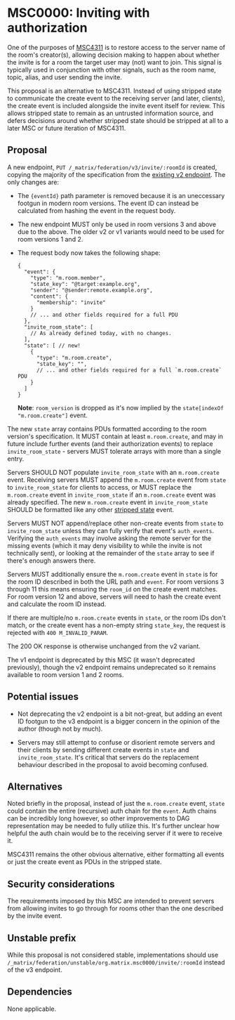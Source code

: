 # MSC0000: Inviting with authorization

One of the purposes of [MSC4311](https://github.com/matrix-org/matrix-spec-proposals/pull/4311) is
to restore access to the server name of the room's creator(s), allowing decision making to happen
about whether the invite is for a room the target user may (not) want to join. This signal is typically
used in conjunction with other signals, such as the room name, topic, alias, and user sending the
invite.

This proposal is an alternative to MSC4311. Instead of using stripped state to communicate the create
event to the receiving server (and later, clients), the create event is included alongside the invite
event itself for review. This allows stripped state to remain as an untrusted information source, and
defers decisions around whether stripped state should be stripped at all to a later MSC or future
iteration of MSC4311.


## Proposal

A new endpoint, `PUT /_matrix/federation/v3/invite/:roomId` is created, copying the majority of the
specification from the [existing v2 endpoint](https://spec.matrix.org/v1.15/server-server-api/#put_matrixfederationv2inviteroomideventid).
The only changes are:

* The `{eventId}` path parameter is removed because it is an uneccessary footgun in modern room
  versions. The event ID can instead be calculated from hashing the event in the request body.
* The new endpoint MUST only be used in room versions 3 and above due to the above. The older v2 or
  v1 variants would need to be used for room versions 1 and 2.
* The request body now takes the following shape:

  ```jsonc
  {
    "event": {
      "type": "m.room.member",
      "state_key": "@target:example.org",
      "sender": "@sender:remote.example.org",
      "content": {
        "membership": "invite"
      }
      // ... and other fields required for a full PDU
    },
    "invite_room_state": [
      // As already defined today, with no changes.
    ],
    "state": [ // new!
      {
        "type": "m.room.create",
        "state_key": "",
        // ... and other fields required for a full `m.room.create` PDU
      }
    ]
  }
  ```

  **Note**: `room_version` is dropped as it's now implied by the `state[indexOf "m.room.create"]` event.

The new `state` array contains PDUs formatted according to the room version's specification. It MUST
contain at least `m.room.create`, and may in future include further events (and their authorization
events) to replace `invite_room_state` - servers MUST tolerate arrays with more than a single entry.

Servers SHOULD NOT populate `invite_room_state` with an `m.room.create` event. Receiving servers MUST
append the `m.room.create` event from `state` to `invite_room_state` for clients to access, or MUST
replace the `m.room.create` event in `invite_room_state` if an `m.room.create` event was already
specified. The new `m.room.create` event in `invite_room_state` SHOULD be formatted like any other
[stripped state](https://spec.matrix.org/v1.15/client-server-api/#stripped-state) event.

Servers MUST NOT append/replace other non-create events from `state` to `invite_room_state` unless
they can fully verify that event's `auth_events`. Verifying the `auth_events` may involve asking the
remote server for the missing events (which it may deny visibility to while the invite is not technically
sent), or looking at the remainder of the `state` array to see if there's enough answers there.

Servers MUST additionally ensure the `m.room.create` event in `state` is for the room ID described
in both the URL path and `event`. For room versions 3 through 11 this means ensuring the `room_id`
on the create event matches. For room version 12 and above, servers will need to hash the create
event and calculate the room ID instead.

If there are multiple/no `m.room.create` events in `state`, or the room IDs don't match, or the create
event has a non-empty string `state_key`, the request is rejected with `400 M_INVALID_PARAM`.

The 200 OK response is otherwise unchanged from the v2 variant.

The v1 endpoint is deprecated by this MSC (it wasn't deprecated previously), though the v2 endpoint
remains undeprecated so it remains available to room version 1 and 2 rooms.


## Potential issues

* Not deprecating the v2 endpoint is a bit not-great, but adding an event ID footgun to the v3 endpoint
  is a bigger concern in the opinion of the author (though not by much).

* Servers may still attempt to confuse or disorient remote servers and their clients by sending different
  create events in `state` and `invite_room_state`. It's critical that servers do the replacement
  behaviour described in the proposal to avoid becoming confused.


## Alternatives

Noted briefly in the proposal, instead of just the `m.room.create` event, `state` could contain the
entire (recursive) auth chain for the `event`. Auth chains can be incredibly long however, so other
improvements to DAG representation may be needed to fully utilize this. It's further unclear how
helpful the auth chain would be to the receiving server if it were to receive it.

MSC4311 remains the other obvious alternative, either formatting all events or just the create event
as PDUs in the stripped state.


## Security considerations

The requirements imposed by this MSC are intended to prevent servers from allowing invites to go through
for rooms other than the one described by the invite event.


## Unstable prefix

While this proposal is not considered stable, implementations should use `/_matrix/federation/unstable/org.matrix.msc0000/invite/:roomId` instead of the v3 endpoint.


## Dependencies

None applicable.
